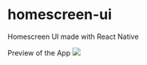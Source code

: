# homescreen-ui
Homescreen UI made with React Native

Preview of the App
![](https://github.com/dishant-yadav/homescreen-ui/blob/main/app.gif)


